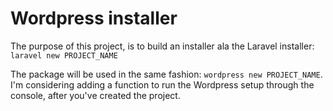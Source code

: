 # Wordpress installer

The purpose of this project, is to build an installer ala the Laravel installer: `laravel new PROJECT_NAME`

The package will be used in the same fashion: `wordpress new PROJECT_NAME`.  
I'm considering adding a function to run the Wordpress setup through the console, after you've created the project.
